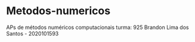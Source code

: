 # Metodos-numericos
APs de métodos numéricos computacionais
turma: 925
Brandon Lima dos Santos - 2020101593
